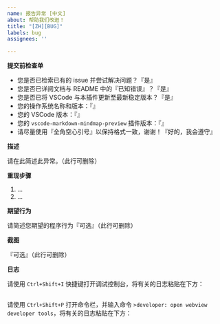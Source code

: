 ```yaml
---
name: 报告异常 [中文]
about: 帮助我们改进！
title: "[ZH][BUG]"
labels: bug
assignees: ''

---
```


**提交前检查单**
 - 您是否已检索已有的 issue 并尝试解决问题？『是』
 - 您是否已详阅文档与 README 中的『已知错误』？『是』
 - 您是否已将 VSCode 与本插件更新至最新稳定版本？『是』
 - 您的操作系统名称和版本：『』
 - 您的 VSCode 版本：『』
 - 您的 `vscode-markdown-mindmap-preview` 插件版本：『』
 - 请尽量使用『全角空心引号』以保持格式一致，谢谢！『好的，我会遵守』

**描述**

请在此简述此异常。（此行可删除）

**重现步骤**
 1. ...
 2. ...

**期望行为**

请简述您期望的程序行为『可选』（此行可删除）

**截图**

『可选』（此行可删除）

**日志**

请使用 `Ctrl+Shift+I` 快捷键打开调试控制台，将有关的日志粘贴在下方：
```
```

请使用 `Ctrl+Shift+P` 打开命令栏，并输入命令 `>developer: open webview developer tools`，将有关的日志粘贴在下方：
```
```
